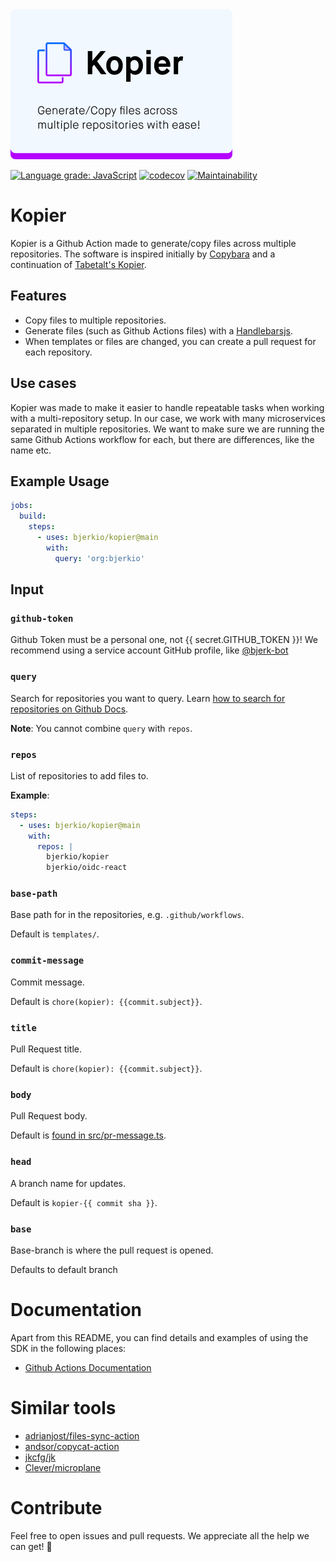 <img width="355" src="./.github/kopier-logo.svg" alt="Bjerk's Kopier Github Action">

[![Language grade: JavaScript](https://img.shields.io/lgtm/grade/javascript/g/bjerkio/kopier.svg?logo=lgtm&logoWidth=18)](https://lgtm.com/projects/g/bjerkio/kopier/context:javascript)
[![codecov](https://codecov.io/gh/bjerkio/kopier/branch/main/graph/badge.svg)](https://codecov.io/gh/bjerkio/kopier)
[![Maintainability](https://api.codeclimate.com/v1/badges/009a73ce45cab4fbb217/maintainability)](https://codeclimate.com/github/bjerkio/kopier/maintainability)

# Kopier

Kopier is a Github Action made to generate/copy files across multiple repositories. The software is inspired
initially by [Copybara](https://github.com/google/copybara) and a continuation of [Tabetalt's Kopier](https://github.com/tabetalt/kopier).

## Features

- Copy files to multiple repositories.
- Generate files (such as Github Actions files) with a [Handlebarsjs](https://handlebarsjs.com/).
- When templates or files are changed, you can create a pull request for each repository.

## Use cases

Kopier was made to make it easier to handle repeatable tasks when working with a multi-repository setup.
In our case, we work with many microservices separated in multiple repositories. We want to make sure we are
running the same Github Actions workflow for each, but there are differences, like the name etc.

## Example Usage

```yaml
jobs:
  build:
    steps:
      - uses: bjerkio/kopier@main
        with:
          query: 'org:bjerkio'
```

## Input

### `github-token`

Github Token must be a personal one, not {{ secret.GITHUB_TOKEN }}!
We recommend using a service account GitHub profile, like [@bjerk-bot](https://github.com/bjerk-bot)

### `query`

Search for repositories you want to query. Learn [how to search for
repositories on Github Docs](https://docs.github.com/en/github/searching-for-information-on-github/searching-on-github/searching-for-repositories).

**Note**: You cannot combine `query` with `repos`.

### `repos`

List of repositories to add files to.

**Example**:

```yaml
steps:
  - uses: bjerkio/kopier@main
    with:
      repos: |
        bjerkio/kopier
        bjerkio/oidc-react
```

### `base-path`

Base path for in the repositories, e.g. `.github/workflows`.

Default is `templates/`.

### `commit-message`

Commit message.

Default is `chore(kopier): {{commit.subject}}`.

### `title`

Pull Request title.

Default is `chore(kopier): {{commit.subject}}`.

### `body`

Pull Request body.

Default is [found in src/pr-message.ts](src/pr-message.ts).

### `head`

A branch name for updates.

Default is `kopier-{{ commit sha }}`.

### `base`

Base-branch is where the pull request is opened.

Defaults to default branch

# Documentation

Apart from this README, you can find details and examples of using the SDK in the following places:

- [Github Actions Documentation](https://help.github.com/en/actions)

# Similar tools

- [adrianjost/files-sync-action](https://github.com/adrianjost/files-sync-action)
- [andsor/copycat-action](https://github.com/marketplace/actions/copycat-action)
- [jkcfg/jk](https://github.com/jkcfg/jk)
- [Clever/microplane](https://github.com/Clever/microplane)

# Contribute

Feel free to open issues and pull requests. We appreciate all the help we can get! 🎉
